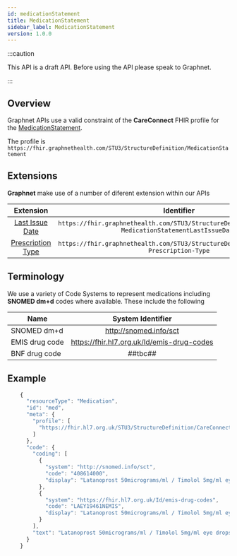 ```yaml
---
id: medicationStatement
title: MedicationStatement
sidebar_label: MedicationStatement
version: 1.0.0
---
```


:::caution

This API is a draft API. Before using the API please speak to Graphnet.

:::

## Overview

Graphnet APIs use a valid constraint of the **CareConnect** FHIR profile for the [MedicationStatement](https://fhir.hl7.org.uk/STU3/StructureDefinition/CareConnect-MedicationStatement-1).

The profile is ```https://fhir.graphnethealth.com/STU3/StructureDefinition/MedicationStatement``` 


## Extensions

**Graphnet** make use of a number of diferent extension within our APIs

| Extension        | Identifier |
| :-----------: | :-----------: |  
| [Last Issue Date](extLastIssueDate)     |```https://fhir.graphnethealth.com/STU3/StructureDefinition/Extension-MedicationStatementLastIssueDate```|
| [Prescription Type](doc1.md)   |```https://fhir.graphnethealth.com/STU3/StructureDefinition/Extension-Prescription-Type```|


## Terminology
We use a variety of Code Systems to represent medications including **SNOMED dm+d** codes where available. These include the following

| Name       |      System Identifier      | 
| ------------- | :-----------: | 
| SNOMED dm+d     | http://snomed.info/sct |
| EMIS drug code     | https://fhir.hl7.org.uk/Id/emis-drug-codes    |
| BNF drug code |   ##tbc##    |  

## Example

```js 
    {
      "resourceType": "Medication",
      "id": "med",
      "meta": {
        "profile": [
          "https://fhir.hl7.org.uk/STU3/StructureDefinition/CareConnect-Medication-1"
        ]
      },
      "code": {
        "coding": [
          {
            "system": "http://snomed.info/sct",
            "code": "408614000",
            "display": "Latanoprost 50micrograms/ml / Timolol 5mg/ml eye drops"
          },
          {
            "system": "https://fhir.hl7.org.uk/Id/emis-drug-codes",
            "code": "LAEY19461NEMIS",
            "display": "Latanoprost 50micrograms/ml / Timolol 5mg/ml eye drops"
          }
        ],
        "text": "Latanoprost 50micrograms/ml / Timolol 5mg/ml eye drops"
      }
    }
```









